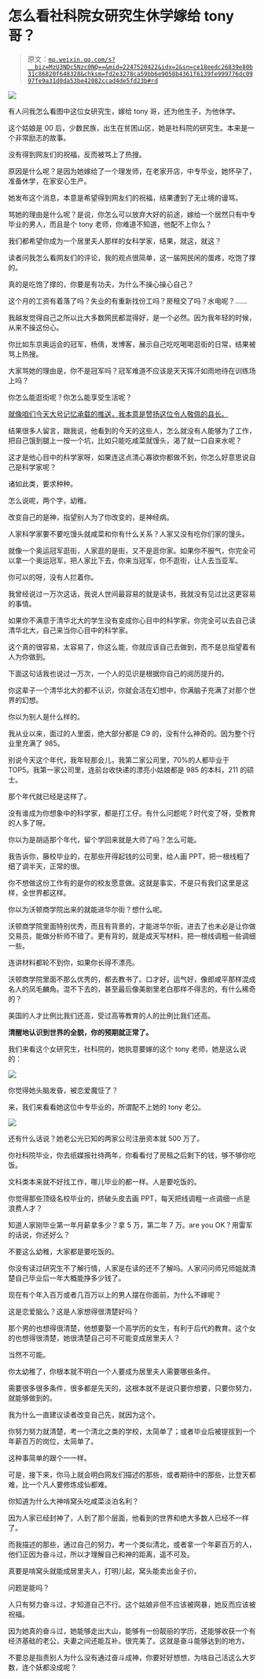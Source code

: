 # 怎么看社科院女研究生休学嫁给 tony 哥？

> 原文：[`mp.weixin.qq.com/s?__biz=MzU3NDc5Nzc0NQ==&mid=2247520422&idx=2&sn=ce18eedc26839e80b31c86820f648328&chksm=fd2e3278ca59bb6e9058b4361f6139fe999776dc0997fe9a31d0da53be42082ccad4de5fd23b#rd`](http://mp.weixin.qq.com/s?__biz=MzU3NDc5Nzc0NQ==&mid=2247520422&idx=2&sn=ce18eedc26839e80b31c86820f648328&chksm=fd2e3278ca59bb6e9058b4361f6139fe999776dc0997fe9a31d0da53be42082ccad4de5fd23b#rd)

![](img/f3cccd5a76e13f56218f391bf34ea632.png)

有人问我怎么看图中这位女研究生，嫁给 tony 哥，还为他生子，为他休学。

这个姑娘是 00 后，少数民族，出生在贫困山区，她是社科院的研究生。本来是一个非常励志的故事。

没有得到网友们的祝福，反而被骂上了热搜。

原因是什么呢？是因为她嫁给了一个理发师，在老家开店，中专毕业，她怀孕了，准备休学，在家安心生产。

她发布这个消息，本意是希望得到网友们的祝福，结果遭到了无止境的谩骂。

骂她的理由是什么呢？是说，你怎么可以放弃大好的前途，嫁给一个居然只有中专毕业的男人，而且是个 tony 老师，你难道不知道，他配不上你么？

我们都希望你成为一个居里夫人那样的女科学家，结果，就这，就这？

读者问我怎么看网友们的评论，我的观点很简单，这一届网民闲的蛋疼，吃饱了撑的。

真的是吃饱了撑的，你要是有功夫，为什么不操心操心自己？

这个月的工资有着落了吗？失业的有重新找份工吗？房租交了吗？水电呢？......

我越发觉得自己之所以比大多数网民都混得好，是一个必然。因为我年轻的时候，从来不操这份心。

你比如东京奥运会的冠军，杨倩，发博客，展示自己吃吃喝喝逛街的日常，结果被骂上热搜。

大家骂她的理由是，你不是冠军吗？冠军难道不应该是天天挥汗如雨地待在训练场上吗？

你怎么能逛街呢？你怎么能享受生活呢？

[就像咱们今天大号记忆承载的推送，我本意是赞扬这位令人敬佩的县长。](http://mp.weixin.qq.com/s?__biz=MzU0MjYwNDU2Mw==&mid=2247507842&idx=1&sn=0359bc7e8f4d050a4e7aaa0b35085c4f&chksm=fb1ab3fecc6d3ae839cb46da417080eb1f6013bdd043527b8e9db3f804231d48d6b0b2f5ccbb&scene=21#wechat_redirect) 

结果很多人留言，跟我说，他看到的今天的这些人，怎么就没有人能够为了工作，把自己饿到腿上一按一个坑，比如只能吃咸菜就馒头，渴了就一口自来水呢？

这才是他心目中的科学家呀，如果连这点清心寡欲你都做不到，你怎么好意思说自己是科学家呢？

诸如此类，要求种种。

怎么说呢，两个字，幼稚。

改变自己的是神，指望别人为了你改变的，是神经病。

人家科学家要不要吃馒头就咸菜和你有什么关系？人家又没有吃你们家的馒头。

就像一个奥运冠军逛街，人家逛的是街，又不是逛你家。如果你不服气，你完全可以拿一个奥运冠军，把人家比下去，你来当冠军，你不逛街，让人去当亚军。

你可以的呀，没有人拦着你。

我曾经说过一万次这话，我说人世间最容易的就是读书，我就没有见过比这更容易的事情。

如果你不满意于清华北大的学生没有变成你心目中的科学家，你完全可以去自己读清华北大，自己来当你心目中的科学家。

这个真的很容易，太容易了，你这么能，你就应该自己去做到，而不是总指望着有人为你做到。

下面这句话我也说过一万次，一个人的见识是根据你自己的阅历提升的。

你这辈子一个清华北大的都不认识，你就会活在幻想中，你满脑子充满了对那个世界的幻想。

你以为别人是什么样的。

我从业以来，面过的人里面，绝大部分都是 C9 的，没有什么神奇的。因为整个行业里充满了 985。

别说今天这个年代，我年轻那会儿，我第二家公司里，70%的人都毕业于 TOP5。我第一家公司里，连前台收快递的漂亮小姑娘都是 985 的本科，211 的硕士。

那个年代就已经是这样了。

没有谁成为你想象中的科学家，都是打工仔。有什么问题呢？时代变了呀，受教育的人多了呀。

你以为是胡适那个年代，留个学回来就是大师了吗？怎么可能。

我告诉你，藤校毕业的，在那些开得起钱的公司里，给人画 PPT，把一根线粗了细了调半天，正常的很。

你不想做这份工作有的是你的校友愿意做。这就是事实，不是只有我们这里是这样，全世界都这样。

你以为沃顿商学院出来的就能进华尔街？想什么呢。

沃顿商学院里面特别优秀，而且有背景的，才能进华尔街，进去了也未必是让你做交易员，能做分析师不错了。更有背的，就是成天写材料，把一根线调粗一些调细一些。

连讲材料都轮不到你，如果你长得不漂亮。

沃顿商学院里面不那么优秀的，都去教书了。口才好，运气好，像郎咸平那样混成名人的凤毛麟角。混不下去的，甚至最后像美剧里老白那样不得志的，有什么稀奇的？

美国的人才比例比我们还高，受过高等教育的人的比例比我们还高。

**清醒地认识到世界的全貌，你的预期就正常了。** 

我们来看这个女研究生，社科院的，她执意要嫁的这个 tony 老师，她是这么说的：

![](img/b5027230bc92339a9a8612a413e74848.png)

你觉得她头脑发昏，被恋爱魔怔了？

来，我们来看看她这位中专毕业的，所谓配不上她的 tony 老公。

![](img/d3916053642a79294e5c2c507f51efcd.png)

还有什么话说？她老公光已知的两家公司注册资本就 500 万了。

你社科院毕业，你去纸媒报社待两年，你看看付了房租之后剩下的钱，够不够你吃饭。

文科类本来就不好找工作，哪儿毕业的都一样。人是要吃饭的。

你觉得那些顶级名校毕业的，挤破头皮去画 PPT，每天把线调粗一点调细一点是浪费人才？

知道人家刚毕业第一年月薪拿多少？拿 5 万，第二年 7 万。are you OK？用雷军的话说，你还好么？

不要这么幼稚，大家都是要吃饭的。

你没有读过研究生不了解行情，人家是在读的还不了解吗。人家问问师兄师姐就清楚自己毕业后一年大概能挣多少钱了。

现在有个年入百万或者几百万以上的男人摆在你面前，为什么不嫁呢？

这是恋爱脑么？这是人家想得很清楚好吗？

那个男的也想得很清楚，他想要娶一个高学历的女生，有利于后代的教育。这个女的也想得很清楚，她很清楚自己可不可能变成居里夫人？

当然不可能。

你太幼稚了，你根本就不明白一个人要成为居里夫人需要哪些条件。

需要很多很多条件，很多都是先天的，这根本就不是说只要你想要，只要你努力，就能够做到的。

我为什么一直建议读者改变自己先，就因为这个。

你努力努力就清楚，考一个清北之类的学校，太简单了；或者毕业后被提拔到一个年薪百万的岗位，太简单了。

这种事简单的跟个一一样。

可是，接下来，你马上就会明白网友们描述的那些，或者期待中的那些，比登天都难，比一个凡人要修炼成仙都难。

你知道为什么大神啃窝头吃咸菜淡泊名利？

因为人家已经封神了，人到了那个层面，他看到的世界和绝大多数人已经不一样了。

而我描述的那些，通过自己的努力，考一个类似清北，或者拿一个年薪百万的人，他们正因为奋斗过，所以才理解自己和神的距离，遥不可及。

真要是啃窝头就能成居里夫人，打明儿起，窝头能卖出金子价。

问题是能吗？

人只有努力奋斗过，才知道自己不行。这个姑娘非但不应该被网暴，她反而应该被祝福。

因为她真的奋斗过，她能够走出大山，能够有一份靓丽的学历，还能够收获一个有经济基础的老公，夫妻之间还能互补。很完美了。这就是奋斗能够达到的地方。

不要总是指责别人为什么没有通过奋斗成神，你要好好想想，为啥自己活这么大岁数，连个妖都没成呢？
